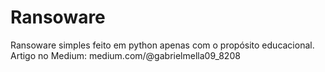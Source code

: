 # Ransoware
Ransoware simples feito em python apenas com o propósito educacional.
Artigo no Medium: medium.com/@gabrielmella09_8208
